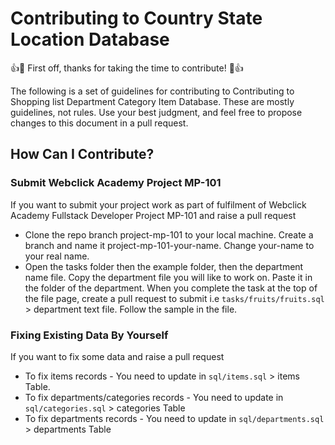 # Contributing to Country State Location Database

:+1::tada: First off, thanks for taking the time to contribute! :tada::+1:

The following is a set of guidelines for contributing to Contributing to Shopping list Department Category Item Database. These are mostly guidelines, not rules. Use your best judgment, and feel free to propose changes to this document in a pull request.

## How Can I Contribute?
### Submit Webclick Academy Project MP-101
If you want to submit your project work as part of fulfilment of Webclick Academy Fullstack Developer Project MP-101 and raise a pull request
- Clone the repo branch project-mp-101 to your local machine. Create a branch and name it project-mp-101-your-name. Change your-name to your real name.
- Open the tasks folder then the example folder, then the department name file. Copy the department file you will like to work on. Paste it in the 
folder of the department. When you complete the task at the top of the file page, create a pull request to submit i.e `tasks/fruits/fruits.sql` > department text file. Follow the sample in the file.

### Fixing Existing Data By Yourself
If you want to fix some data and raise a pull request
- To fix items records - You need to update in `sql/items.sql` > items Table.
- To fix departments/categories records - You need to update in `sql/categories.sql` > categories Table
- To fix departments records - You need to update in `sql/departments.sql` > departments Table